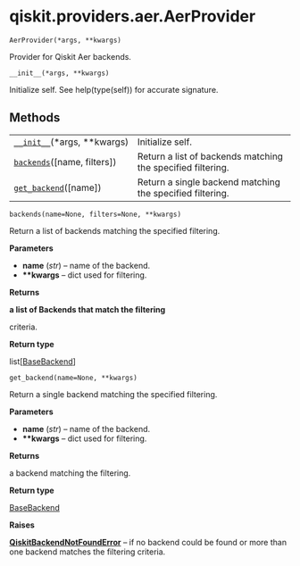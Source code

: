 <span id="qiskit-providers-aer-aerprovider" />

# qiskit.providers.aer.AerProvider

<span id="undefined" />

`AerProvider(*args, **kwargs)`

Provider for Qiskit Aer backends.

<span id="undefined" />

`__init__(*args, **kwargs)`

Initialize self. See help(type(self)) for accurate signature.

## Methods

|                                                                                                                          |                                                             |
| ------------------------------------------------------------------------------------------------------------------------ | ----------------------------------------------------------- |
| [`__init__`](#qiskit.providers.aer.AerProvider.__init__ "qiskit.providers.aer.AerProvider.__init__")(\*args, \*\*kwargs) | Initialize self.                                            |
| [`backends`](#qiskit.providers.aer.AerProvider.backends "qiskit.providers.aer.AerProvider.backends")(\[name, filters])   | Return a list of backends matching the specified filtering. |
| [`get_backend`](#qiskit.providers.aer.AerProvider.get_backend "qiskit.providers.aer.AerProvider.get_backend")(\[name])   | Return a single backend matching the specified filtering.   |

<span id="undefined" />

`backends(name=None, filters=None, **kwargs)`

Return a list of backends matching the specified filtering.

**Parameters**

*   **name** (*str*) – name of the backend.
*   **\*\*kwargs** – dict used for filtering.

**Returns**

**a list of Backends that match the filtering**

criteria.

**Return type**

list\[[BaseBackend](qiskit.providers.BaseBackend#qiskit.providers.BaseBackend "qiskit.providers.BaseBackend")]

<span id="undefined" />

`get_backend(name=None, **kwargs)`

Return a single backend matching the specified filtering.

**Parameters**

*   **name** (*str*) – name of the backend.
*   **\*\*kwargs** – dict used for filtering.

**Returns**

a backend matching the filtering.

**Return type**

[BaseBackend](qiskit.providers.BaseBackend#qiskit.providers.BaseBackend "qiskit.providers.BaseBackend")

**Raises**

[**QiskitBackendNotFoundError**](qiskit.providers.QiskitBackendNotFoundError#qiskit.providers.QiskitBackendNotFoundError "qiskit.providers.QiskitBackendNotFoundError") – if no backend could be found or more than one backend matches the filtering criteria.
